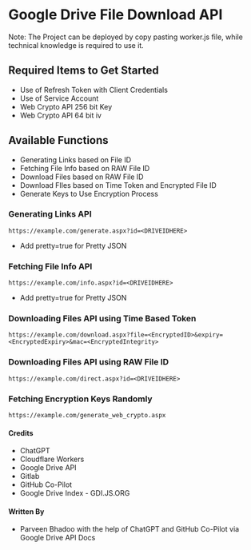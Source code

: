# Google Drive File Download API

Note: The Project can be deployed by copy pasting worker.js file, while technical knowledge is required to use it.

## Required Items to Get Started

* Use of Refresh Token with Client Credentials
* Use of Service Account
* Web Crypto API 256 bit Key
* Web Crypto API 64 bit iv

## Available Functions

* Generating Links based on File ID
* Fetching File Info based on RAW File ID
* Download Files based on RAW File ID
* Download FIles based on Time Token and Encrypted File ID
* Generate Keys to Use Encryption Process

### Generating Links API

````
https://example.com/generate.aspx?id=<DRIVEIDHERE>
````

* Add pretty=true for Pretty JSON

### Fetching File Info API

````
https://example.com/info.aspx?id=<DRIVEIDHERE>
````

* Add pretty=true for Pretty JSON

### Downloading Files API using Time Based Token

````
https://example.com/download.aspx?file=<EncryptedID>&expiry=<EncryptedExpiry>&mac=<EncryptedIntegrity>
````

### Downloading Files API using RAW File ID

````
https://example.com/direct.aspx?id=<DRIVEIDHERE>
````

### Fetching Encryption Keys Randomly

````
https://example.com/generate_web_crypto.aspx
````

#### Credits

* ChatGPT
* Cloudflare Workers
* Google Drive API
* Gitlab
* GitHub Co-Pilot
* Google Drive Index -  GDI.JS.ORG

#### Written By

* Parveen Bhadoo with the help of ChatGPT and GitHub Co-Pilot via Google Drive API Docs